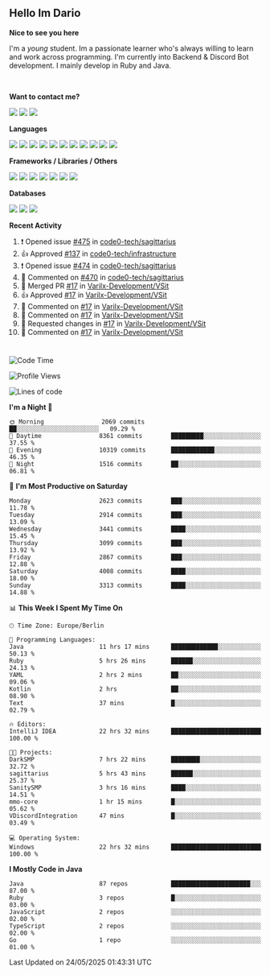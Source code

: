 <h2>Hello Im Dario</h2>

**Nice to see you here**

I'm a *young* student. Im a passionate learner who's always willing to learn and work across
programming. I'm currently into Backend & Discord Bot development. I mainly develop in Ruby and Java.

<br/>

**Want to contact me?**

<a href="https://github.com/knerio"><img src="https://img.shields.io/badge/-Github-blue?style=for-the-badge&logo=github&logoColor=white"/></a> <a href="https://discord.com/users/639416958923702292"><img src="https://img.shields.io/badge/-knerio-blue?style=for-the-badge&logo=discord&logoColor=white"/></a> <a href="https://twitch.tv/dopalos_"><img src="https://img.shields.io/badge/-twitch-blue?style=for-the-badge&logo=twitch&logoColor=white"/></a>

**Languages**

<img src="https://img.shields.io/badge/-Java-blue?style=for-the-badge&logo=java&logoColor=white"/> <img src="https://img.shields.io/badge/-Ruby-blue?style=for-the-badge&logo=Ruby&logoColor=white"/> <img src="https://img.shields.io/badge/-Git-blue?style=for-the-badge&logo=Git&logoColor=white"/> <img src="https://img.shields.io/badge/-HTML-blue?style=for-the-badge&logo=html5&logoColor=white"/> <img src="https://img.shields.io/badge/-CSS-blue?style=for-the-badge&logo=CSS3&logoColor=white"/> <img src="https://img.shields.io/badge/-Javascript-blue?style=for-the-badge&logo=javascript&logoColor=white"/> <img src="https://img.shields.io/badge/-Typescript-blue?style=for-the-badge&logo=TypeScript&logoColor=white"/> <img src="https://img.shields.io/badge/-Kotlin-blue?style=for-the-badge&logo=kotlin&logoColor=white"/> <img src="https://img.shields.io/badge/-SQL-blue?style=for-the-badge&logo=MYSQL&logoColor=white"/> <img src="https://img.shields.io/badge/-Markdown-blue?style=for-the-badge&logo=Markdown&logoColor=white"/> <img src="https://img.shields.io/badge/-JSON-blue?style=for-the-badge&logo=JSON&logoColor=white"/>
<br/>

 **Frameworks / Libraries / Others**

<img src="https://img.shields.io/badge/-Ruby_On_Rails-blue?style=for-the-badge&logo=ruby-on-rails&logoColor=white"/> <img src="https://img.shields.io/badge/-JDA-blue?style=for-the-badge&logo=JDA&logoColor=white"/> <img src="https://img.shields.io/badge/-Bootstrap-blue?style=for-the-badge&logo=Bootstrap&logoColor=white"/> <img src="https://img.shields.io/badge/-Node.JS-blue?style=for-the-badge&logo=node.js&logoColor=white"/> <img src="https://img.shields.io/badge/-React-blue?style=for-the-badge&logo=React&logoColor=white"/> <img src="https://img.shields.io/badge/-Express-blue?style=for-the-badge&logo=Express&logoColor=white"/> <img src="https://img.shields.io/badge/-Next.Js-blue?style=for-the-badge&logo=Next.Js&logoColor=white"/>

**Databases**

<img src="https://img.shields.io/badge/-MongoDB-blue?style=for-the-badge&logo=mongodb&logoColor=white"/> <img src="https://img.shields.io/badge/-MariaDB-blue?style=for-the-badge&logo=MariaDB&logoColor=white"/>
<img src="https://img.shields.io/badge/-PostgreSQL-blue?style=for-the-badge&logo=PostgreSQl&logoColor=white"/>

**Recent Activity**

<!--RECENT_ACTIVITY:start-->
1. ❗️ Opened issue [#475](https://github.com/code0-tech/sagittarius/issues/475) in [code0-tech/sagittarius](https://github.com/code0-tech/sagittarius)<br>
2. 👍 Approved [#137](https://github.com/code0-tech/infrastructure/pull/137#pullrequestreview-2865813590) in [code0-tech/infrastructure](https://github.com/code0-tech/infrastructure)<br>
3. ❗️ Opened issue [#474](https://github.com/code0-tech/sagittarius/issues/474) in [code0-tech/sagittarius](https://github.com/code0-tech/sagittarius)<br>
4. 💬 Commented on [#470](https://github.com/code0-tech/sagittarius/pull/470#discussion_r2105402012) in [code0-tech/sagittarius](https://github.com/code0-tech/sagittarius)<br>
5. 🎉 Merged PR [#17](https://github.com/Varilx-Development/VSit/pull/17) in [Varilx-Development/VSit](https://github.com/Varilx-Development/VSit)<br>
6. 👍 Approved [#17](https://github.com/Varilx-Development/VSit/pull/17#pullrequestreview-2854732322) in [Varilx-Development/VSit](https://github.com/Varilx-Development/VSit)<br>
7. 💬 Commented on [#17](https://github.com/Varilx-Development/VSit/pull/17#discussion_r2098222079) in [Varilx-Development/VSit](https://github.com/Varilx-Development/VSit)<br>
8. 💬 Commented on [#17](https://github.com/Varilx-Development/VSit/pull/17#discussion_r2098219596) in [Varilx-Development/VSit](https://github.com/Varilx-Development/VSit)<br>
9. 🔴 Requested changes in [#17](https://github.com/Varilx-Development/VSit/pull/17#pullrequestreview-2854591224) in [Varilx-Development/VSit](https://github.com/Varilx-Development/VSit)<br>
10. 💬 Commented on [#17](https://github.com/Varilx-Development/VSit/pull/17#discussion_r2098222589) in [Varilx-Development/VSit](https://github.com/Varilx-Development/VSit)<br>
<!--RECENT_ACTIVITY:end-->
 
#

<!--START_SECTION:waka-->
![Code Time](http://img.shields.io/badge/Code%20Time-1%2C183%20hrs%207%20mins-blue)

![Profile Views](http://img.shields.io/badge/Profile%20Views-1-blue)

![Lines of code](https://img.shields.io/badge/From%20Hello%20World%20I%27ve%20Written-2.4%20million%20lines%20of%20code-blue)

**I'm a Night 🦉** 

```text
🌞 Morning                2069 commits        ██░░░░░░░░░░░░░░░░░░░░░░░   09.29 % 
🌆 Daytime                8361 commits        █████████░░░░░░░░░░░░░░░░   37.55 % 
🌃 Evening                10319 commits       ████████████░░░░░░░░░░░░░   46.35 % 
🌙 Night                  1516 commits        ██░░░░░░░░░░░░░░░░░░░░░░░   06.81 % 
```
📅 **I'm Most Productive on Saturday** 

```text
Monday                   2623 commits        ███░░░░░░░░░░░░░░░░░░░░░░   11.78 % 
Tuesday                  2914 commits        ███░░░░░░░░░░░░░░░░░░░░░░   13.09 % 
Wednesday                3441 commits        ████░░░░░░░░░░░░░░░░░░░░░   15.45 % 
Thursday                 3099 commits        ███░░░░░░░░░░░░░░░░░░░░░░   13.92 % 
Friday                   2867 commits        ███░░░░░░░░░░░░░░░░░░░░░░   12.88 % 
Saturday                 4008 commits        ████░░░░░░░░░░░░░░░░░░░░░   18.00 % 
Sunday                   3313 commits        ████░░░░░░░░░░░░░░░░░░░░░   14.88 % 
```


📊 **This Week I Spent My Time On** 

```text
🕑︎ Time Zone: Europe/Berlin

💬 Programming Languages: 
Java                     11 hrs 17 mins      █████████████░░░░░░░░░░░░   50.13 % 
Ruby                     5 hrs 26 mins       ██████░░░░░░░░░░░░░░░░░░░   24.13 % 
YAML                     2 hrs 2 mins        ██░░░░░░░░░░░░░░░░░░░░░░░   09.06 % 
Kotlin                   2 hrs               ██░░░░░░░░░░░░░░░░░░░░░░░   08.90 % 
Text                     37 mins             █░░░░░░░░░░░░░░░░░░░░░░░░   02.79 % 

🔥 Editors: 
IntelliJ IDEA            22 hrs 32 mins      █████████████████████████   100.00 % 

🐱‍💻 Projects: 
DarkSMP                  7 hrs 22 mins       ████████░░░░░░░░░░░░░░░░░   32.72 % 
sagittarius              5 hrs 43 mins       ██████░░░░░░░░░░░░░░░░░░░   25.37 % 
SanitySMP                3 hrs 16 mins       ████░░░░░░░░░░░░░░░░░░░░░   14.51 % 
mmo-core                 1 hr 15 mins        █░░░░░░░░░░░░░░░░░░░░░░░░   05.62 % 
VDiscordIntegration      47 mins             █░░░░░░░░░░░░░░░░░░░░░░░░   03.49 % 

💻 Operating System: 
Windows                  22 hrs 32 mins      █████████████████████████   100.00 % 
```

**I Mostly Code in Java** 

```text
Java                     87 repos            ██████████████████████░░░   87.00 % 
Ruby                     3 repos             █░░░░░░░░░░░░░░░░░░░░░░░░   03.00 % 
JavaScript               2 repos             ░░░░░░░░░░░░░░░░░░░░░░░░░   02.00 % 
TypeScript               2 repos             ░░░░░░░░░░░░░░░░░░░░░░░░░   02.00 % 
Go                       1 repo              ░░░░░░░░░░░░░░░░░░░░░░░░░   01.00 % 
```




 Last Updated on 24/05/2025 01:43:31 UTC
<!--END_SECTION:waka-->

